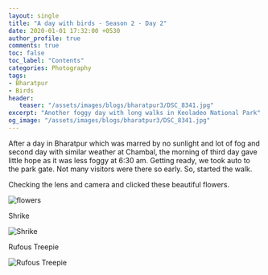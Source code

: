 ```yaml
---
layout: single
title: "A day with birds - Season 2 - Day 2"
date: 2020-01-01 17:32:00 +0530
author_profile: true
comments: true
toc: false
toc_label: "Contents"
categories: Photography
tags:
- Bharatpur
- Birds
header:
   teaser: "/assets/images/blogs/bharatpur3/DSC_8341.jpg"
excerpt: "Another foggy day with long walks in Keoladeo National Park"
og_image: "/assets/images/blogs/bharatpur3/DSC_8341.jpg"
---
```


After a day in Bharatpur which was marred by no sunlight and lot of fog and second day with similar weather at Chambal, the morning of third day gave little hope as it was less foggy at 6:30 am. Getting ready, we took auto to the park gate. Not many visitors were there so early. So, started the walk. 

Checking the lens and camera and clicked these beautiful flowers.

![flowers]({{site.url}}/assets/images/blogs/bharatpur3/DSC_8341.jpg)

Shrike

![Shrike]({{site.url}}/assets/images/blogs/bharatpur3/DSC_8346.jpg)

Rufous Treepie

![Rufous Treepie]({{site.url}}/assets/images/blogs/bharatpur3/DSC_8346.jpg)
